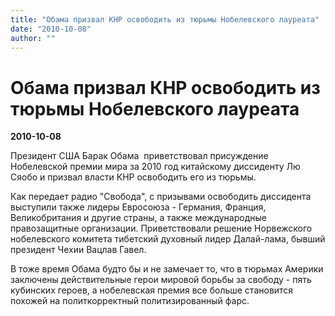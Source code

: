 ```yaml
---
title: "Обама призвал КНР освободить из тюрьмы Нобелевского лауреата"
date: "2010-10-08"
author: ""
---
```


# Обама призвал КНР освободить из тюрьмы Нобелевского лауреата

**2010-10-08** 

Президент США Барак Обама  приветствовал присуждение Нобелевской премии мира за 2010 год китайскому диссиденту Лю Сяобо и призвал власти КНР освободить его из тюрьмы.



Как передает радио "Свобода", с призывами освободить диссидента выступили также лидеры Евросоюза - Германия, Франция, Великобритания и другие страны, а также международные правозащитные организации. Приветствовали решение Норвежского нобелевского комитета тибетский духовный лидер Далай-лама, бывший президент Чехии Вацлав Гавел.

В тоже время Обама будто бы и не замечает то, что в тюрьмах Америки заключены действительные герои мировой борьбы за свободу - пять кубинских героев, а нобелевская премия все больше становится похожей на политкорректный политизированный фарс.